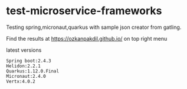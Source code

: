 # test-microservice-frameworks

Testing spring,micronaut,quarkus with sample json creator from gatling.

Find the results at https://ozkanpakdil.github.io/ on top right menu

latest versions
```
Spring boot:2.4.3
Helidon:2.2.1
Quarkus:1.12.0.Final
Micronaut:2.4.0
Vertx:4.0.2
```
